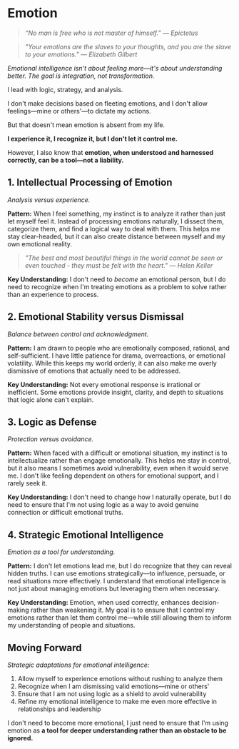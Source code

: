 # Emotion

> *“No man is free who is not master of himself.” — Epictetus*

> *"Your emotions are the slaves to your thoughts, and you are the slave to your emotions." — Elizabeth Gilbert*

*Emotional intelligence isn't about feeling more—it's about understanding better. The goal is integration, not transformation.*

I lead with logic, strategy, and analysis.

I don't make decisions based on fleeting emotions, and I don't allow feelings—mine or others'—to dictate my actions.

But that doesn't mean emotion is absent from my life.

**I experience it, I recognize it, but I don't let it control me.**

However, I also know that **emotion, when understood and harnessed correctly, can be a tool—not a liability.**

## 1. Intellectual Processing of Emotion

*Analysis versus experience.*

**Pattern:**
When I feel something, my instinct is to analyze it rather than just let myself feel it. Instead of processing emotions naturally, I dissect them, categorize them, and find a logical way to deal with them. This helps me stay clear-headed, but it can also create distance between myself and my own emotional reality.

> *"The best and most beautiful things in the world cannot be seen or even touched - they must be felt with the heart." — Helen Keller*

**Key Understanding:**
I don't need to *become* an emotional person, but I do need to recognize when I'm treating emotions as a problem to solve rather than an experience to process.

## 2. Emotional Stability versus Dismissal

*Balance between control and acknowledgment.*

**Pattern:**
I am drawn to people who are emotionally composed, rational, and self-sufficient. I have little patience for drama, overreactions, or emotional volatility. While this keeps my world orderly, it can also make me overly dismissive of emotions that actually need to be addressed.

**Key Understanding:**
Not every emotional response is irrational or inefficient. Some emotions provide insight, clarity, and depth to situations that logic alone can't explain.

## 3. Logic as Defense

*Protection versus avoidance.*

**Pattern:**
When faced with a difficult or emotional situation, my instinct is to intellectualize rather than engage emotionally. This helps me stay in control, but it also means I sometimes avoid vulnerability, even when it would serve me. I don't like feeling dependent on others for emotional support, and I rarely seek it.

**Key Understanding:**
I don't need to change how I naturally operate, but I do need to ensure that I'm not using logic as a way to avoid genuine connection or difficult emotional truths.

## 4. Strategic Emotional Intelligence

*Emotion as a tool for understanding.*

**Pattern:**
I don't let emotions lead me, but I do recognize that they can reveal hidden truths. I can use emotions strategically—to influence, persuade, or read situations more effectively. I understand that emotional intelligence is not just about managing emotions but leveraging them when necessary.

**Key Understanding:**
Emotion, when used correctly, enhances decision-making rather than weakening it. My goal is to ensure that I control my emotions rather than let them control me—while still allowing them to inform my understanding of people and situations.

## Moving Forward

*Strategic adaptations for emotional intelligence:*

1. Allow myself to experience emotions without rushing to analyze them
2. Recognize when I am dismissing valid emotions—mine or others'
3. Ensure that I am not using logic as a shield to avoid vulnerability
4. Refine my emotional intelligence to make me even more effective in relationships and leadership

I don't need to become more emotional, I just need to ensure that I'm using emotion as **a tool for deeper understanding rather than an obstacle to be ignored.**